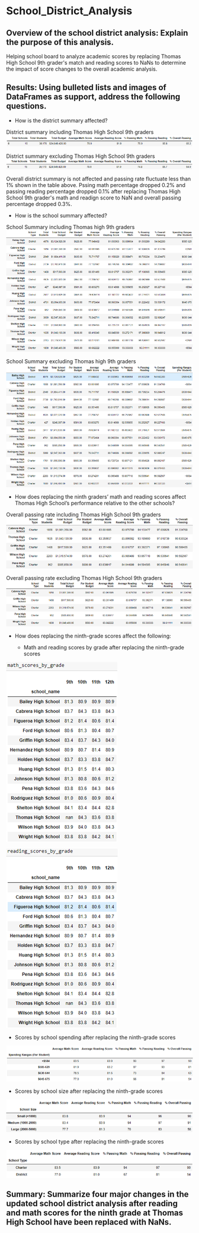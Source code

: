 # School_District_Analysis

## Overview of the school district analysis: Explain the purpose of this analysis.

Helping school board to analyze academic scores by replacing Thomas High School 9th grader's match and reading scores to NaNs to determine the impact of score changes to the overall academic analysis.

## Results: Using bulleted lists and images of DataFrames as support, address the following questions.

* How is the district summary affected?

District summary including Thomas High School 9th graders
![District summary including Thomas High School 9th graders](https://github.com/emmagao1/School_District_Analysis/blob/master/district%20summary%20including%20thomas%20high.PNG)

District summary excluding Thomas High School 9th graders
![District summary excluding Thomas High School 9th graders](https://github.com/emmagao1/School_District_Analysis/blob/master/district%20summary%20excluding%20thomas%20high.PNG)

Overall district summary is not affected and passing rate fluctuate less than 1% shown in the table above. Pssing math percentage dropped 0.2% and passing reading percentage dropped 0.1% after replacing Thomas High School 9th grader's math and readign score to NaN and overall passing percentage dropped 0.3%.

* How is the school summary affected?

School Summary including Thomas high 9th graders
![School Summary including Thomas high 9th graders](https://github.com/emmagao1/School_District_Analysis/blob/master/School%20Summary%20including%20Thomas%20high%209th%20graders.PNG)

School Summary excluding Thomas high 9th graders
![School Summary excluding Thomas high 9th graders](https://github.com/emmagao1/School_District_Analysis/blob/master/School%20Summary%20excluding%20Thomas%20high%209th%20graders.PNG)

* How does replacing the ninth graders’ math and reading scores affect Thomas High School’s performance relative to the other schools?

Overall passing rate including Thomas High School 9th graders
![overall passing including thomas high](https://github.com/emmagao1/School_District_Analysis/blob/master/overall%20passing%20including%20thomas%20high%20after%20score%20replacement.PNG)

Overall passing rate excluding Thomas High School 9th graders
![overall passing excluding thomas high](https://github.com/emmagao1/School_District_Analysis/blob/master/overall%20passing%20excluding%20thomas%20high.PNG)
* How does replacing the ninth-grade scores affect the following:

  - Math and reading scores by grade after replacing the ninth-grade scores

![math score by grade after score replacement](https://github.com/emmagao1/School_District_Analysis/blob/master/Math%20score%20by%20grade%20after%20thomas%20score%20replacement.PNG)

![reading score by grade after score replacement](https://github.com/emmagao1/School_District_Analysis/blob/master/Reading%20score%20by%20grade%20after%20thomas%20score%20replacement.PNG)
 
 - Scores by school spending after replacing the ninth-grade scores

![Scores by school spending after score replacement](https://github.com/emmagao1/School_District_Analysis/blob/master/school%20spending%20scores%20after%20thomas%20high%20replacement.PNG)
 
 - Scores by school size after replacing the ninth-grade scores
 
 ![Scores by school size after score replacement](https://github.com/emmagao1/School_District_Analysis/blob/master/school%20size%20scores%20after%20thomas%20high%20replacement.PNG)
 
  - Scores by school type after replacing the ninth-grade scores

 ![Scores by school type after score replacement](https://github.com/emmagao1/School_District_Analysis/blob/master/school%20type%20scores%20after%20thomas%20high%20replacement.PNG)



## Summary: Summarize four major changes in the updated school district analysis after reading and math scores for the ninth grade at Thomas High School have been replaced with NaNs.
